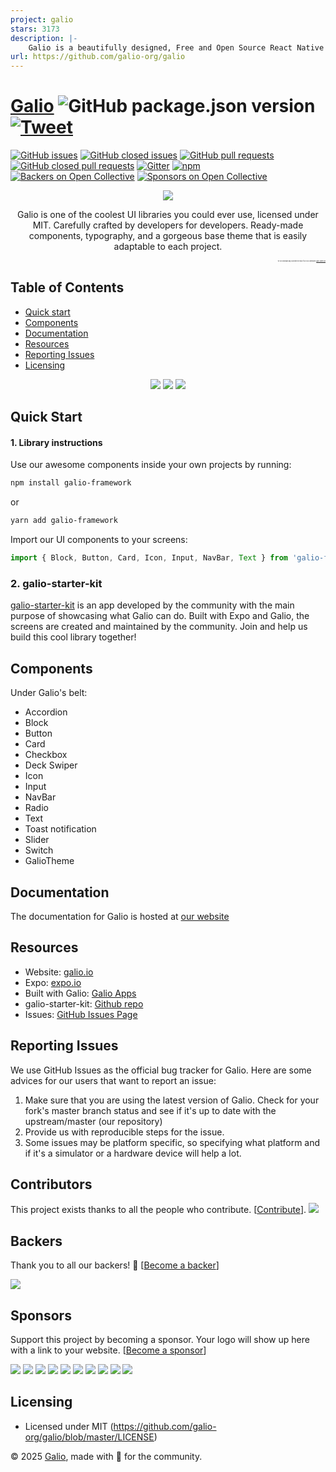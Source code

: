 ```yaml
---
project: galio
stars: 3173
description: |-
    Galio is a beautifully designed, Free and Open Source React Native Framework
url: https://github.com/galio-org/galio
---
```


# [Galio](https://www.galio.io) ![GitHub package.json version](https://img.shields.io/github/package-json/v/galio-org/galio.svg) [![Tweet](https://img.shields.io/twitter/url/http/shields.io.svg?style=social&logo=twitter)](https://twitter.com/home?status=Galio,%20a%20free%20and%20beautiful%20UI%20framework%20https%3A//galio.io/%20%23reactnative%20%23react%20%23design%20%23developers%20%23freebie%20via%20%40galioframework)

[![GitHub issues](https://img.shields.io/github/issues/galio-org/galio.svg?style=popout)](https://github.com/galio-org/galio/issues)
[![GitHub closed issues](https://img.shields.io/github/issues-closed/galio-org/galio.svg)](https://github.com/galio-org/galio/issues?q=is%3Aissue+is%3Aclosed)
[![GitHub pull requests](https://img.shields.io/github/issues-pr/galio-org/galio.svg)](https://github.com/galio-org/galio/pulls)
[![GitHub closed pull requests](https://img.shields.io/github/issues-pr-closed/galio-org/galio.svg)](https://github.com/galio-org/galio/pulls?q=is%3Apr+is%3Aclosed)
[![Gitter](https://badges.gitter.im/NIT-dgp/General.svg)](https://gitter.im/galio-community)
[![npm](https://img.shields.io/npm/dm/galio-framework.svg)](https://www.npmjs.com/package/galio-framework)
[![Backers on Open Collective](https://opencollective.com/galio/backers/badge.svg)](#backers) 
[![Sponsors on Open Collective](https://opencollective.com/galio/sponsors/badge.svg)](#sponsors) 

<p align="center">
  <img src="assets/galio-logo.png">
  <p align="center">Galio is one of the coolest UI libraries you could ever use, licensed under MIT. Carefully crafted by developers for developers. Ready-made components, typography, and a gorgeous base theme that is easily adaptable to each project.</p>
  <p align="right" style="font-size: 2">Try our showcase app, built with the help of our cool community!
  <a href="https://github.com/galio-org/galio-starter-kit">galio-starter-kit</a></p>
</p>

## Table of Contents
* [Quick start](#quick-start)
* [Components](#components)
* [Documentation](#documentation)
* [Resources](#resources)
* [Reporting Issues](#reporting-issues)
* [Licensing](#licensing)

<p align="center">
  <img src="https://raw.githubusercontent.com/galio-org/galio-org.github.io/master/img/readme3.jpg">
  <img src="https://i.imgur.com/8kcSRNl.png">
  <img src="https://i.imgur.com/KLM1Zbw.png">
</p>

## Quick Start

#### 1. Library instructions
Use our awesome components inside your own projects by running: 
```bash
npm install galio-framework
```
or
```sh
yarn add galio-framework
```
Import our UI components to your screens:
```js
import { Block, Button, Card, Icon, Input, NavBar, Text } from 'galio-framework';
```

### 2. galio-starter-kit
[galio-starter-kit](https://github.com/galio-org/galio-starter-kit) is an app developed by the community with the main purpose of showcasing what Galio can do. Built with Expo and Galio, the screens are created and maintained by the community. Join and help us build this cool library together! 



## Components

Under Galio's belt:
* Accordion
* Block
* Button
* Card
* Checkbox
* Deck Swiper
* Icon
* Input
* NavBar
* Radio
* Text
* Toast notification
* Slider
* Switch
* GalioTheme

## Documentation

The documentation for Galio is hosted at [our website](https://galio.io/docs?ref=galio-repo)

## Resources

* Website: [galio.io](https://galio.io?ref=galio-repo)
* Expo: [expo.io](https://expo.io?ref=galio-repo)
* Built with Galio: [Galio Apps](https://galio.io/built-with-galio)
* galio-starter-kit: [Github repo](https://github.com/galio-org/galio-starter-kit)
* Issues: [GitHub Issues Page](https://github.com/galio-org/galio/issues)


## Reporting Issues

We use GitHub Issues as the official bug tracker for Galio. Here are some advices for our users that want to report an issue:

1. Make sure that you are using the latest version of Galio. Check for your fork's master branch status and see if it's up to date with the upstream/master (our repository)
2. Provide us with reproducible steps for the issue.
3. Some issues may be platform specific, so specifying what platform and if it's a simulator or a hardware device will help a lot.

## Contributors
This project exists thanks to all the people who contribute. [[Contribute](CONTRIBUTING.md)].
<a href="https://github.com/galio-org/galio/contributors"><img src="https://opencollective.com/galio/contributors.svg?width=890&button=false" /></a>


## Backers

Thank you to all our backers! 🙏 [[Become a backer](https://opencollective.com/galio#backer)]

<a href="https://opencollective.com/galio#backers" target="_blank"><img src="https://opencollective.com/galio/backers.svg?width=890"></a>


## Sponsors

Support this project by becoming a sponsor. Your logo will show up here with a link to your website. [[Become a sponsor](https://opencollective.com/galio#sponsor)]

<a href="https://opencollective.com/galio/sponsor/0/website" target="_blank"><img src="https://opencollective.com/galio/sponsor/0/avatar.svg"></a>
<a href="https://opencollective.com/galio/sponsor/1/website" target="_blank"><img src="https://opencollective.com/galio/sponsor/1/avatar.svg"></a>
<a href="https://opencollective.com/galio/sponsor/2/website" target="_blank"><img src="https://opencollective.com/galio/sponsor/2/avatar.svg"></a>
<a href="https://opencollective.com/galio/sponsor/3/website" target="_blank"><img src="https://opencollective.com/galio/sponsor/3/avatar.svg"></a>
<a href="https://opencollective.com/galio/sponsor/4/website" target="_blank"><img src="https://opencollective.com/galio/sponsor/4/avatar.svg"></a>
<a href="https://opencollective.com/galio/sponsor/5/website" target="_blank"><img src="https://opencollective.com/galio/sponsor/5/avatar.svg"></a>
<a href="https://opencollective.com/galio/sponsor/6/website" target="_blank"><img src="https://opencollective.com/galio/sponsor/6/avatar.svg"></a>
<a href="https://opencollective.com/galio/sponsor/7/website" target="_blank"><img src="https://opencollective.com/galio/sponsor/7/avatar.svg"></a>
<a href="https://opencollective.com/galio/sponsor/8/website" target="_blank"><img src="https://opencollective.com/galio/sponsor/8/avatar.svg"></a>
<a href="https://opencollective.com/galio/sponsor/9/website" target="_blank"><img src="https://opencollective.com/galio/sponsor/9/avatar.svg"></a>

## Licensing

* Licensed under MIT (<https://github.com/galio-org/galio/blob/master/LICENSE>)

© 2025 [Galio](https://galio.io?ref=galio-repo), made with 💚 for the community.

